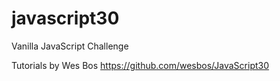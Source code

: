 # javascript30
Vanilla JavaScript Challenge

Tutorials by Wes Bos https://github.com/wesbos/JavaScript30

<!-- 1. [JavaScript Drum Kit](https://github.com/ena1/javascript30/blob/master/01-JavaScript-Drum-Kit/README.md) -->
